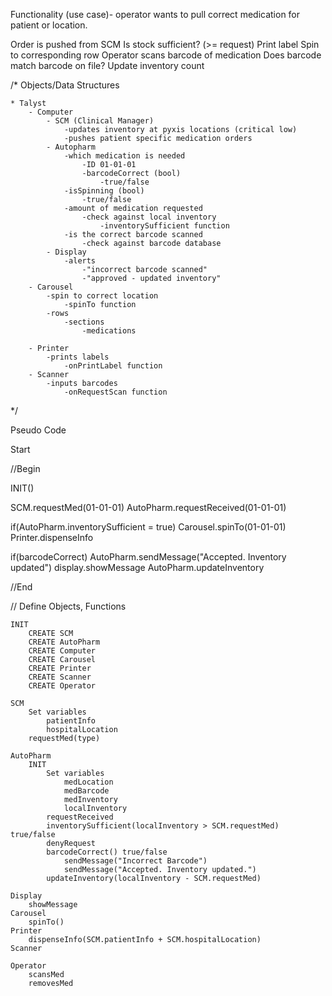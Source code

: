 Functionality (use case)- operator wants to pull correct medication for patient or location.

Order is pushed from SCM
Is stock sufficient? (>= request)
Print label
Spin to corresponding row
Operator scans barcode of medication
Does barcode match barcode on file?
Update inventory count

/*
Objects/Data Structures

    * Talyst
        - Computer
            - SCM (Clinical Manager)
                -updates inventory at pyxis locations (critical low)
                -pushes patient specific medication orders
            - Autopharm
                -which medication is needed
                    -ID 01-01-01
                    -barcodeCorrect (bool)
                        -true/false
                -isSpinning (bool)
                    -true/false
                -amount of medication requested
                    -check against local inventory
                        -inventorySufficient function
                -is the correct barcode scanned
                    -check against barcode database
            - Display
                -alerts
                    -"incorrect barcode scanned"
                    -"approved - updated inventory"
        - Carousel
            -spin to correct location
                -spinTo function
            -rows
                -sections
                    -medications

        - Printer
            -prints labels
                -onPrintLabel function
        - Scanner
            -inputs barcodes
                -onRequestScan function
*/

Pseudo Code

Start

//Begin

INIT()

SCM.requestMed(01-01-01)
AutoPharm.requestReceived(01-01-01)

if(AutoPharm.inventorySufficient = true)
    Carousel.spinTo(01-01-01)
    Printer.dispenseInfo

if(barcodeCorrect)
    AutoPharm.sendMessage("Accepted. Inventory updated")
    display.showMessage
    AutoPharm.updateInventory

//End



// Define Objects, Functions

    INIT
        CREATE SCM
        CREATE AutoPharm
        CREATE Computer
        CREATE Carousel
        CREATE Printer
        CREATE Scanner
        CREATE Operator

    SCM
        Set variables
            patientInfo
            hospitalLocation
        requestMed(type)

    AutoPharm
        INIT    
            Set variables
                medLocation
                medBarcode
                medInventory
                localInventory
            requestReceived
            inventorySufficient(localInventory > SCM.requestMed) true/false
            denyRequest
            barcodeCorrect() true/false
                sendMessage("Incorrect Barcode")
                sendMessage("Accepted. Inventory updated.")
            updateInventory(localInventory - SCM.requestMed)

    Display
        showMessage
    Carousel
        spinTo()
    Printer
        dispenseInfo(SCM.patientInfo + SCM.hospitalLocation)
    Scanner

    Operator
        scansMed
        removesMed


